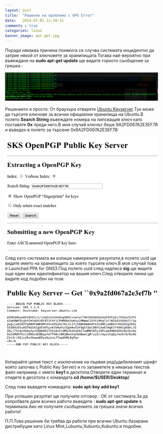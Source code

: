 ```yaml
---
layout: post
title:  "Решение на проблема с GPG Error"
date:   2014-07-01 11:39:31
comments : true
categories: linux
banner_image: apt-get.jpg
---
```


Поради някаква причина понякога се случва системата инцидентно да затрие някой от ключовете за хранилищата.Тогава най-вероятно при въвеждане на **sudo apt-get update** ще видите горното съобщение за грешка :

![PGPFirst](https://github.com/etem/etem.github.io/raw/master/assets/images/PGPFirst.jpg)

Решението е просто:
От браузъра отваряте [Ubuntu Keyserver](http://keyserver.ubuntu.com/).Тук може да търсите ключове за всички официални хранилища на Ubuntu.В полето **Search String** въвеждате номера на липсващия ключ като поставяте **0x** преди него.В моя случай ключът беше 9A2FD067A2E3EF7B и въведох в полето за търсене 0x9A2FD067A2E3EF7B:

![PGP1](https://github.com/etem/etem.github.io/raw/master/assets/images/PGP1.png)

След като системата ви изпише намерените резултати,в полето uuid ще видите името на хранилището за което търсите ключ.В моя случай това е Launchad PPA for GNS3.Под полето uuid след надписа **sig** ще видите още един линк идентификатор на вашия ключ.След отворите линка ще видите код подобен на този:

![PGP2](https://github.com/etem/etem.github.io/raw/master/assets/images/PGP2.png)

Копирайте целия текст с изключение на първия ред(удебеленият шрифт който започва с Public Key Server) и го запаметете в някакъв текстов файл например с името **key1** в десктопа.Отворете един терминал и отидете в десктопа с командата **cd /home/$USER/Desktop/**

След това въведете командата:
**sudo apt-key add key1**

При успешен резултат ще получите отговор : OK от системата.За да изпробвате дали всичко работи въведете : **sudo apt-get update** в терминала.Ако не получите съобщението за грешка значи всичко работи!

П.П.Това решение би трябва да работи при всички Ubuntu базирани дистрибуции като Linux Mint,Lubuntu,Xubuntu,Kubuntu и подобни.